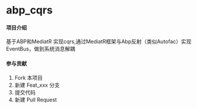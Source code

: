 # abp_cqrs

#### 项目介绍
基于ABP和MediatR 实现cqrs,通过MediatR框架与Abp反射（类似Autofac）实现EventBus，做到系统消息解耦

#### 参与贡献

1. Fork 本项目
2. 新建 Feat_xxx 分支
3. 提交代码
4. 新建 Pull Request
